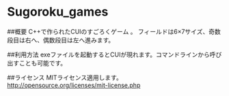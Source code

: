 # Sugoroku_games

##概要
C++で作られたCUIのすごろくゲーム  。
フィールドは6×7サイズ、奇数段目は右へ、偶数段目は左へ進みます。  
  
##利用方法
exeファイルを起動するとCUIが現れます。コマンドラインから呼び出すことも可能です。
  
##ライセンス
MITライセンス適用します。  
http://opensource.org/licenses/mit-license.php  
